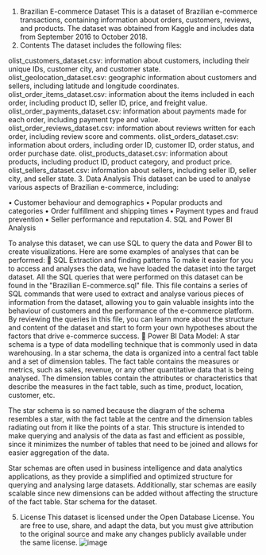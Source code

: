
1.	Brazilian E-commerce Dataset
This is a dataset of Brazilian e-commerce transactions, containing information about orders, customers, reviews, and products. The dataset was obtained from Kaggle and includes data from September 2016 to October 2018.
2.	Contents
The dataset includes the following files:

olist_customers_dataset.csv: information about customers, including their unique IDs, customer city, and customer state.
olist_geolocation_dataset.csv: geographic information about customers and sellers, including latitude and longitude coordinates.
olist_order_items_dataset.csv: information about the items included in each order, including product ID, seller ID, price, and freight value.
olist_order_payments_dataset.csv: information about payments made for each order, including payment type and value.
olist_order_reviews_dataset.csv: information about reviews written for each order, including review score and comments.
olist_orders_dataset.csv: information about orders, including order ID, customer ID, order status, and order purchase date.
olist_products_dataset.csv: information about products, including product ID, product category, and product price.
olist_sellers_dataset.csv: information about sellers, including seller ID, seller city, and seller state.
3.	Data Analysis
This dataset can be used to analyse various aspects of Brazilian e-commerce, including:

•	Customer behaviour and demographics
•	Popular products and categories
•	Order fulfillment and shipping times
•	Payment types and fraud prevention
•	Seller performance and reputation
4.	SQL and Power BI Analysis

To analyse this dataset, we can use SQL to query the data and Power BI to create visualizations. Here are some examples of analyses that can be performed:
	SQL Extraction and finding patterns 
To make it easier for you to access and analyses the data, we have loaded the dataset into the target dataset. All the SQL queries that were performed on this dataset can be found in the "Brazilian E-commerce.sql" file. This file contains a series of SQL commands that were used to extract and analyse various pieces of information from the dataset, allowing you to gain valuable insights into the behaviour of customers and the performance of the e-commerce platform. By reviewing the queries in this file, you can learn more about the structure and content of the dataset and start to form your own hypotheses about the factors that drive e-commerce success.
	Power BI 
Data Model:
A star schema is a type of data modelling technique that is commonly used in data warehousing. In a star schema, the data is organized into a central fact table and a set of dimension tables. The fact table contains the measures or metrics, such as sales, revenue, or any other quantitative data that is being analysed. The dimension tables contain the attributes or characteristics that describe the measures in the fact table, such as time, product, location, customer, etc.

The star schema is so named because the diagram of the schema resembles a star, with the fact table at the centre and the dimension tables radiating out from it like the points of a star. This structure is intended to make querying and analysis of the data as fast and efficient as possible, since it minimizes the number of tables that need to be joined and allows for easier aggregation of the data.

Star schemas are often used in business intelligence and data analytics applications, as they provide a simplified and optimized structure for querying and analysing large datasets. Additionally, star schemas are easily scalable since new dimensions can be added without affecting the structure of the fact table.
Star schema for the dataset.
 
5.	License
This dataset is licensed under the Open Database License. You are free to use, share, and adapt the data, but you must give attribution to the original source and make any changes publicly available under the same license.
![image](https://user-images.githubusercontent.com/119703575/219543162-a6316edf-3c4a-41c9-8f35-f4ff1e8e064d.png)
